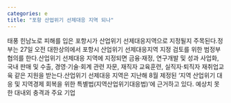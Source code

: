 ```yaml
---
categories: e
title: "포항 산업위기 선제대응 지역 되나"
---
```

태풍 힌남노로 피해를 입은 포항시가 산업위기 선제대응지역으로 지정될지 주목된다.정부는 27일 오전 대한상의에서 포항시 산업위기 선제대응지역 지정 검토를 위한 범정부 협의를 한다.산업위기 선제대응 지역에 지정되면 금융·재정, 연구개발 및 성과 사업화, 국내 판매 및 수출, 경영·기술·회계 관련 자문, 재직자 교육훈련, 실직자·퇴직자 재취업교육 같은 지원을 받는다.산업위기 선제대응 지역은 지난해 8월 제정된 ‘지역 산업위기 대응 및 지역경제 회복을 위한 특별법(지역산업위기대응법)’에 근거하고 있다. 예상치 못한 대내외 충격과 주요 기업